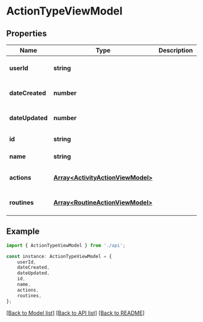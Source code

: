 # ActionTypeViewModel


## Properties

Name | Type | Description | Notes
------------ | ------------- | ------------- | -------------
**userId** | **string** |  | [optional] [default to undefined]
**dateCreated** | **number** |  | [optional] [default to undefined]
**dateUpdated** | **number** |  | [optional] [default to undefined]
**id** | **string** |  | [default to undefined]
**name** | **string** |  | [default to undefined]
**actions** | [**Array&lt;ActivityActionViewModel&gt;**](ActivityActionViewModel.md) |  | [optional] [default to undefined]
**routines** | [**Array&lt;RoutineActionViewModel&gt;**](RoutineActionViewModel.md) |  | [optional] [default to undefined]

## Example

```typescript
import { ActionTypeViewModel } from './api';

const instance: ActionTypeViewModel = {
    userId,
    dateCreated,
    dateUpdated,
    id,
    name,
    actions,
    routines,
};
```

[[Back to Model list]](../README.md#documentation-for-models) [[Back to API list]](../README.md#documentation-for-api-endpoints) [[Back to README]](../README.md)
